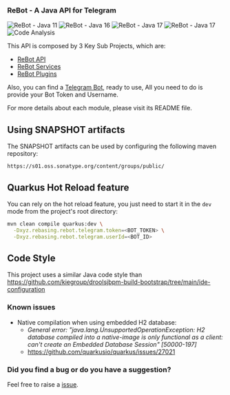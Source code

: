 ### ReBot - A Java API for Telegram

![ReBot - Java 11](https://github.com/rebasing-xyz/rebot/workflows/ReBot%20-%20Java%2011/badge.svg)
![ReBot - Java 16](https://github.com/rebasing-xyz/rebot/workflows/ReBot%20-%20Java%2016/badge.svg)
![ReBot - Java 17](https://github.com/rebasing-xyz/rebot/workflows/ReBot%20-%20Java%2017/badge.svg)
![ReBot - Java 17](https://github.com/rebasing-xyz/rebot/workflows/ReBot%20-%20Native%20Java%2011/badge.svg)
![Code Analysis](https://lift.sonatype.com/api/badge/github.com/rebasing-xyz/rebot)


This API is composed by 3 Key Sub Projects, which are:

 - [ReBot API](rebot-telegram-api/README.md)
 - [ReBot Services](rebot-services/README.md)
 - [ReBot Plugins](rebot-plugins/README.md)
 
Also, you can find a [Telegram Bot](rebot-telegram/README.md), ready to use, All you need to do is provide
your Bot Token and Username.

For more details about each module, please visit its README file.

## Using SNAPSHOT artifacts

The SNAPSHOT artifacts can be used by configuring the following maven repository:

```
https://s01.oss.sonatype.org/content/groups/public/
```

## Quarkus Hot Reload feature

You can rely on the hot reload feature, you just need to start it in the `dev` mode from the project's root directory:

```bash
mvn clean compile quarkus:dev \
  -Dxyz.rebasing.rebot.telegram.token=<BOT_TOKEN> \
  -Dxyz.rebasing.rebot.telegram.userId=<BOT_ID>
```


## Code Style

This project uses a similar Java code style than https://github.com/kiegroup/droolsjbpm-build-bootstrap/tree/main/ide-configuration


### Known issues

- Native compilation when using embedded H2 database:
  - _General error: "java.lang.UnsupportedOperationException: H2 database compiled into a native-image is only functional as a client: can't create an Embedded Database Session" [50000-197]_
  - https://github.com/quarkusio/quarkus/issues/27021

### Did you find a bug or do you have a suggestion?
Feel free to raise a [issue](https://github.com/rebasing-xyz/rebot/issues/new).
